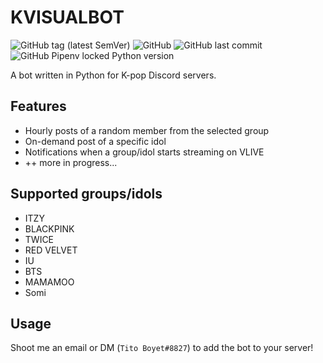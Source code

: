 # KVISUALBOT
![GitHub tag (latest SemVer)](https://img.shields.io/github/v/tag/kvdomingo/discord-kbot?logo=discord&style=for-the-badge)
![GitHub](https://img.shields.io/github/license/kvdomingo/discord-kbot?style=for-the-badge)
![GitHub last commit](https://img.shields.io/github/last-commit/kvdomingo/discord-kbot?style=for-the-badge)
![GitHub Pipenv locked Python version](https://img.shields.io/github/pipenv/locked/python-version/kvdomingo/discord-kbot?logo=python&style=for-the-badge)

A bot written in Python for K-pop Discord servers.

## Features
- Hourly posts of a random member from the selected group
- On-demand post of a specific idol
- Notifications when a group/idol starts streaming on VLIVE
- ++ more in progress... 

## Supported groups/idols
- ITZY
- BLACKPINK
- TWICE
- RED VELVET
- IU
- BTS
- MAMAMOO
- Somi

## Usage
Shoot me an email or DM (`Tito Boyet#8827`) to add the bot to your server!
